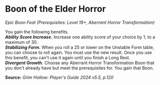 # Boon of the Elder Horror
*Epic Boon Feat (Prerequisites: Level 19+, Aberrant Horror Transformation)*

You gain the following benefits.  
***Ability Score Increase.*** Increase one ability score of your choice by 1, to a maximum of 30.  
***Stabilizing Form.*** When you roll a 25 or lower on the Unstable Form table, you can choose to roll again. You must use the new result. Once you use this benefit, you can't use it again until you finish a Long Rest.  
***Divergent Growth.*** Choose any Aberrant Horror Transformation Boon that you don't already have but meet the prerequisites for. You gain that Boon.

**Source:** *Grim Hollow: Player's Guide 2024 v5.5, p.120*